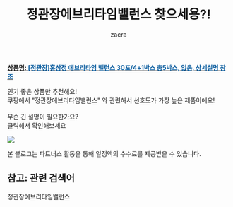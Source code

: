 ﻿---
layout: post
title:  "정관장에브리타임밸런스 찾으세용?!"
author: zacra
categories: [ 아이템 ]
tags: [정관장에브리타임밸런스]
image: https://static.coupangcdn.com/image/vendor_inventory/2110/7a5f83ddfd05f5fbe104baa7200bbc78c7b1ba094d0e8073de39b822621d.jpg 
description: "쿠팡에서 정관장에브리타임밸런스 관련 키워드로 가장 고객 선호도가 높은 제품이랍니다."
rating: 4.5
---

<a href="https://link.coupang.com/re/AFFSDP?lptag=AF8407795&pageKey=295756672&itemId=932603331&vendorItemId=70617042874&traceid=V0-153-1b6cc65e81af8b0d"><b>상품명: <font color='#01579B'>[정관장]홍삼정 에브리타임 밸런스 30포/4+1박스 총5박스, 없음, 상세설명 참조</font></b></a>

인기 좋은 상품만 추천해요!<br/>
쿠팡에서 "정관장에브리타임밸런스" 와 관련해서 선호도가 가장 높은 제품이에요!<br/><br/>
무슨 긴 설명이 필요한가요?  
클릭해서 확인해보세요


<a href="https://link.coupang.com/re/AFFSDP?lptag=AF8407795&pageKey=295756672&itemId=932603331&vendorItemId=70617042874&traceid=V0-153-1b6cc65e81af8b0d"><img src="https://thumbnail8.coupangcdn.com/thumbnails/remote/q89/image/vendor_inventory/1e73/c6eef5f29e93e591c056166366f02187efc388a0307319dd733391ffba70.jpg"></a> 

본 블로그는 파트너스 활동을 통해 일정액의 수수료를 제공받을 수 있습니다.

## 참고: 관련 검색어    
정관장에브리타임밸런스